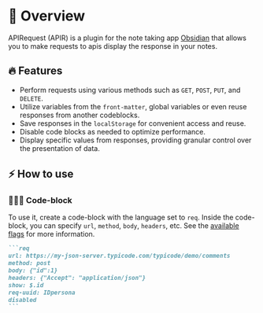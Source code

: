# 🔎 Overview

APIRequest (APIR) is a plugin for the note taking app [Obsidian](https://obsidian.md/) that allows you to make requests to apis display the response in your notes.

## 🔥 Features

- Perform requests using various methods such as `GET`, `POST`, `PUT`, and `DELETE`.
- Utilize variables from the `front-matter`, global variables or even reuse responses from another codeblocks.
- Save responses in the `localStorage` for convenient access and reuse.
- Disable code blocks as needed to optimize performance.
- Display specific values from responses, providing granular control over the presentation of data.

## ⚡ How to use

### 👨🏻‍💻 Code-block

To use it, create a code-block with the language set to `req`. Inside the code-block, you can specify `url`, `method`, `body`, `headers`, etc. See the [available flags](codeblocks.md#flags) for more information.

~~~markdown
```req
url: https://my-json-server.typicode.com/typicode/demo/comments
method: post
body: {"id":1}
headers: {"Accept": "application/json"}
show: $.id
req-uuid: IDpersona
disabled
```
~~~

